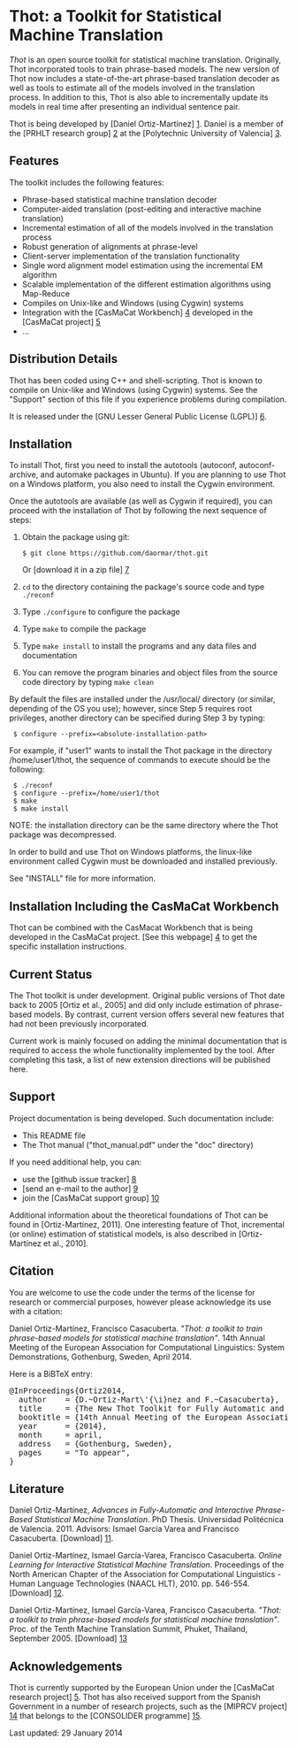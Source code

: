 Thot: a Toolkit for Statistical Machine Translation
===================================================
*Thot* is an open source toolkit for statistical machine
translation. Originally, Thot incorporated tools to train phrase-based
models. The new version of Thot now includes a state-of-the-art
phrase-based translation decoder as well as tools to estimate all of the
models involved in the translation process. In addition to this, Thot is
also able to incrementally update its models in real time after
presenting an individual sentence pair.

Thot is being developed by [Daniel Ortiz-Martínez] [1]. Daniel is a
member of the [PRHLT research group] [2] at the [Polytechnic University
of Valencia] [3].


Features
--------
The toolkit includes the following features:

- Phrase-based statistical machine translation decoder
- Computer-aided translation (post-editing and interactive machine translation)
- Incremental estimation of all of the models involved in the translation process
- Robust generation of alignments at phrase-level
- Client-server implementation of the translation functionality
- Single word alignment model estimation using the incremental EM algorithm
- Scalable implementation of the different estimation algorithms using Map-Reduce
- Compiles on Unix-like and Windows (using Cygwin) systems
- Integration with the [CasMaCat Workbench] [4] developed in the [CasMaCat project] [5]
- ...


Distribution Details
--------------------
Thot has been coded using C++ and shell-scripting. Thot is known to
compile on Unix-like and Windows (using Cygwin) systems. See the
"Support" section of this file if you experience problems during
compilation.

It is released under the [GNU Lesser General Public License (LGPL)] [6].


Installation
------------
To install Thot, first you need to install the autotools (autoconf,
autoconf-archive, and automake packages in Ubuntu). If you are planning
to use Thot on a Windows platform, you also need to install the Cygwin
environment.

Once the autotools are available (as well as Cygwin if required), you
can proceed with the installation of Thot by following the next sequence
of steps:

 1. Obtain the package using git:

        $ git clone https://github.com/daormar/thot.git

    Or [download it in a zip file] [7]

 2. `cd` to the directory containing the package's source code and type
    `./reconf`

 3. Type `./configure` to configure the package

 4. Type `make` to compile the package

 5. Type `make install` to install the programs and any data files and
    documentation

 6. You can remove the program binaries and object files from the source
    code directory by typing `make clean`

By default the files are installed under the /usr/local/ directory (or
similar, depending of the OS you use); however, since Step 5 requires
root privileges, another directory can be specified during Step 3 by
typing:

     $ configure --prefix=<absolute-installation-path>

For example, if "user1" wants to install the Thot package in the
directory /home/user1/thot, the sequence of commands to execute should be
the following:

     $ ./reconf
     $ configure --prefix=/home/user1/thot
     $ make
     $ make install

NOTE: the installation directory can be the same directory where the
Thot package was decompressed.

In order to build and use Thot on Windows platforms, the linux-like
environment called Cygwin must be downloaded and installed previously.

See "INSTALL" file for more information.


Installation Including the CasMaCat Workbench
---------------------------------------------
Thot can be combined with the CasMacat Workbench that is being developed
in the CasMaCat project. [See this webpage] [4] to get the specific
installation instructions.


Current Status
--------------
The Thot toolkit is under development. Original public versions of Thot
date back to 2005 [Ortiz et al., 2005] and did only include estimation
of phrase-based models. By contrast, current version offers several new
features that had not been previously incorporated.

Current work is mainly focused on adding the minimal documentation that
is required to access the whole functionality implemented by the
tool. After completing this task, a list of new extension directions
will be published here.


Support
-------
Project documentation is being developed. Such documentation include:

- This README file
- The Thot manual ("thot_manual.pdf" under the "doc" directory)

If you need additional help, you can:

- use the [github issue tracker] [8]
- [send an e-mail to the author] [9]
- join the [CasMaCat support group] [10]

Additional information about the theoretical foundations of Thot can be
found in [Ortiz-Martínez, 2011]. One interesting feature of Thot,
incremental (or online) estimation of statistical models, is also
described in [Ortiz-Martínez et al., 2010].


Citation
--------
You are welcome to use the code under the terms of the license for
research or commercial purposes, however please acknowledge its use with
a citation:

Daniel Ortiz-Martínez, Francisco Casacuberta. 
*"Thot: a toolkit to train phrase-based models for statistical machine translation"*.
14th Annual Meeting of the European Association for Computational Linguistics: System Demonstrations,
Gothenburg, Sweden, April 2014.

Here is a BiBTeX entry:

<pre>
@InProceedings{Ortiz2014,
  author    = {D.~Ortiz-Mart\'{\i}nez and F.~Casacuberta},
  title     = {The New Thot Toolkit for Fully Automatic and Interactive Statistical Machine Translation},
  booktitle = {14th Annual Meeting of the European Association for Computational Linguistics: System Demonstrations},
  year      = {2014},
  month     = april,
  address   = {Gothenburg, Sweden},
  pages     = "To appear",
}
</pre>


Literature
----------
Daniel Ortiz-Martínez,
*Advances in Fully-Automatic and Interactive Phrase-Based Statistical Machine Translation*. 
PhD Thesis. Universidad Politécnica de Valencia. 2011. 
Advisors: Ismael García Varea and Francisco Casacuberta. [Download] [11].

Daniel Ortiz-Martínez, Ismael García-Varea, Francisco Casacuberta. 
*Online Learning for Interactive Statistical Machine Translation*. 
Proceedings of the North American Chapter of the Association for Computational Linguistics - 
Human Language Technologies (NAACL HLT), 2010. pp. 546-554. [Download] [12].

Daniel Ortiz-Martínez, Ismael García-Varea, Francisco Casacuberta. 
*"Thot: a toolkit to train phrase-based models for statistical machine translation"*.
Proc. of the Tenth Machine Translation Summit,
Phuket, Thailand, September 2005. [Download] [13]


Acknowledgements
----------------
Thot is currently supported by the European Union under the [CasMaCat
research project] [5]. Thot has also received support from the Spanish
Government in a number of research projects, such as the [MIPRCV
project] [14] that belongs to the [CONSOLIDER programme] [15].


Last updated: 29 January 2014

[1]: https://prhlt.iti.upv.es/page/member?user=dortiz
[2]: https://prhlt.iti.upv.es/
[3]: http://www.upv.es/
[4]: http://www.casmacat.eu/index.php?n=Workbench.Workbench
[5]: http://www.casmacat.eu/
[6]: http://www.gnu.org/copyleft/lgpl.html
[7]: https://github.com/daormar/thot/archive/master.zip
[8]: https://github.com/daormar/thot/issues
[9]: mailto:daormar2@gmail.com
[10]: http://groups.google.com/group/casmacat-support/boxsubscribe
[11]: https://prhlt.iti.upv.es/aigaion2/attachments/dortiz_thesis_2011.pdf-d12d165f9a2b01b0697000ed7c08c4bc.pdf
[12]: http://aclweb.org/anthology-new/N/N10/N10-1079.pdf
[13]: http://www.mt-archive.info/MTS-2005-Ortiz-Martinez.pdf
[14]: http://miprcv.iti.upv.es/
[15]: http://www.ingenio2010.es/
